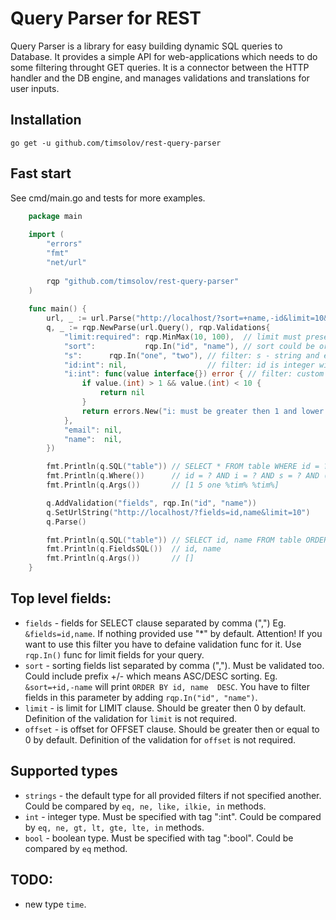 # Query Parser for REST
Query Parser is a library for easy building dynamic SQL queries to Database. It provides a simple API for web-applications which needs to do some filtering throught GET queries. It is a connector between the HTTP handler and the DB engine, and manages validations and translations for user inputs.

## Installation
    go get -u github.com/timsolov/rest-query-parser

## Fast start
See cmd/main.go and tests for more examples.

```go
    package main
    
    import (
    	"errors"
    	"fmt"
    	"net/url"
    
    	rqp "github.com/timsolov/rest-query-parser"
    )
    
    func main() {
    	url, _ := url.Parse("http://localhost/?sort=+name,-id&limit=10&id=1&i[eq]=5&s[eq]=one&email[like]=*tim*|name[like]=*tim*")
		q, _ := rqp.NewParse(url.Query(), rqp.Validations{
			"limit:required": rqp.MinMax(10, 100),  // limit must present in the Query part and must be between 10 and 100 (default: Min(1))
			"sort":           rqp.In("id", "name"), // sort could be or not in the query but if it is present it must be equal to "in" or "name"
			"s":      rqp.In("one", "two"), // filter: s - string and equal
			"id:int": nil,                  // filter: id is integer without additional validation
			"i:int": func(value interface{}) error { // filter: custom func for validating
				if value.(int) > 1 && value.(int) < 10 {
					return nil
				}
				return errors.New("i: must be greater then 1 and lower then 10")
			},
			"email": nil,
			"name":  nil,
		})

		fmt.Println(q.SQL("table")) // SELECT * FROM table WHERE id = ? AND i = ? AND s = ? AND (email LIKE ? OR name LIKE ?) ORDER BY name, id DESC LIMIT 10
		fmt.Println(q.Where())      // id = ? AND i = ? AND s = ? AND (email LIKE ? OR name LIKE ?)
		fmt.Println(q.Args())       // [1 5 one %tim% %tim%]

		q.AddValidation("fields", rqp.In("id", "name"))
		q.SetUrlString("http://localhost/?fields=id,name&limit=10")
		q.Parse()

		fmt.Println(q.SQL("table")) // SELECT id, name FROM table ORDER BY id LIMIT 10
		fmt.Println(q.FieldsSQL())  // id, name
		fmt.Println(q.Args())       // []
    }
```

## Top level fields:
* `fields` - fields for SELECT clause separated by comma (",") Eg. `&fields=id,name`. If nothing provided use "\*" by default. Attention! If you want to use this filter you have to defaine validation func for it. Use `rqp.In()` func for limit fields for your query.
* `sort` - sorting fields list separated by comma (","). Must be validated too. Could include prefix +/- which means ASC/DESC sorting. Eg. `&sort=+id,-name` will print `ORDER BY id, name  DESC`. You have to filter fields in this parameter by adding `rqp.In("id", "name")`.
* `limit` - is limit for LIMIT clause. Should be greater then 0 by default. Definition of the validation for `limit` is not required.
* `offset` - is offset for OFFSET clause. Should be greater then or equal to 0 by default. Definition of the validation for `offset` is not required.


## Supported types
- `strings` - the default type for all provided filters if not specified another. Could be compared by `eq, ne, like, ilkie, in` methods.
- `int` - integer type. Must be specified with tag ":int". Could be compared by `eq, ne, gt, lt, gte, lte, in` methods.
- `bool` - boolean type. Must be specified with tag ":bool". Could be compared by `eq` method.

## TODO:
- new type `time`.